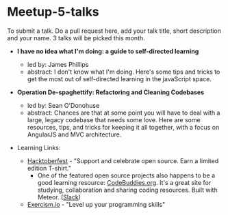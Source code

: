 # Meetup-5-talks

To submit a talk. Do a pull request here, add your talk title, short description and your name. 3 talks will be picked this month.

- __I have no idea what I'm doing: a guide to self-directed learning__
  - led by: James Phillips
  - abstract: I don't know what I'm doing. Here's some tips and tricks to get the most out of self-directed learning in the javaScript space.

- __Operation De-spaghettify: Refactoring and Cleaning Codebases__
  - led by: Sean O'Donohuse
  - abstract: Chances are that at some point you will have to deal with a large, legacy codebase that needs some love. Here are some resources, tips, and tricks for keeping it all together, with a focus on AngularJS and MVC architecture.

- Learning Links:
  - [Hacktoberfest][1] - "Support and celebrate open source. Earn a limited edition T-shirt."
    - One of the featured open source projects also happens to be a good learning resource: [CodeBuddies.org][2]. It's a great site for studying, collaboration and sharing coding resources. Built with Meteor. ([Slack][3])
  - [Exercism.io][4] - "Level up your programming skills"

[1]: https://hacktoberfest.digitalocean.com/
[2]: https://codebuddies.org
[3]: https://codebuddiesmeet.herokuapp.com/
[4]: https://exercism.io